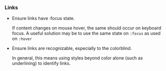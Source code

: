 ### Links
- Ensure links have :focus state.  

	If content changes on mouse hover, the same should occur on keyboard focus.
	A useful solution may be to use the same state on `:focus` as used on `:hover`

- Ensure links are recognizable, especially to the colorblind.  

    In general, this means using styles beyond color alone (such as underlining) to identify links.
